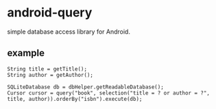 android-query
=============

simple database access library for Android.

example
-------

    String title = getTitle();
    String author = getAuthor();
    
    SQLiteDatabase db = dbHelper.getReadableDatabase();
    Cursor cursor = query("book", selection("title = ? or author = ?", title, author)).orderBy("isbn").execute(db);

